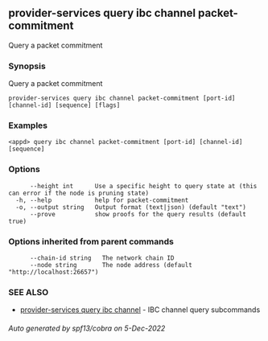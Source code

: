 ## provider-services query ibc channel packet-commitment

Query a packet commitment

### Synopsis

Query a packet commitment

```
provider-services query ibc channel packet-commitment [port-id] [channel-id] [sequence] [flags]
```

### Examples

```
<appd> query ibc channel packet-commitment [port-id] [channel-id] [sequence]
```

### Options

```
      --height int      Use a specific height to query state at (this can error if the node is pruning state)
  -h, --help            help for packet-commitment
  -o, --output string   Output format (text|json) (default "text")
      --prove           show proofs for the query results (default true)
```

### Options inherited from parent commands

```
      --chain-id string   The network chain ID
      --node string       The node address (default "http://localhost:26657")
```

### SEE ALSO

* [provider-services query ibc channel](provider-services_query_ibc_channel.md)	 - IBC channel query subcommands

###### Auto generated by spf13/cobra on 5-Dec-2022
